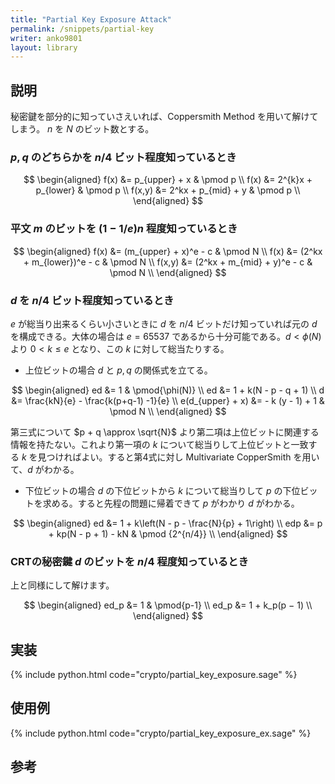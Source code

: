 ```yaml
---
title: "Partial Key Exposure Attack"
permalink: /snippets/partial-key
writer: anko9801
layout: library
---
```


## 説明

秘密鍵を部分的に知っていさえいれば、Coppersmith Method を用いて解けてしまう。
$n$ を $N$ のビット数とする。

### $p, q$ のどちらかを $n/4$ ビット程度知っているとき

$$
\begin{aligned}
f(x) &= p_{upper} + x & \pmod p \\
f(x) &= 2^{k}x + p_{lower} & \pmod p \\
f(x,y) &= 2^kx + p_{mid} + y & \pmod p \\
\end{aligned}
$$

### 平文 $m$ のビットを $(1-1/e)n$ 程度知っているとき

$$
\begin{aligned}
f(x) &= (m_{upper} + x)^e - c & \pmod N \\
f(x) &= (2^kx + m_{lower})^e - c & \pmod N \\
f(x,y) &= (2^kx + m_{mid} + y)^e - c & \pmod N \\
\end{aligned}
$$

### $d$ を $n/4$ ビット程度知っているとき

$e$ が総当り出来るくらい小さいときに $d$ を $n/4$ ビットだけ知っていれば元の $d$ を構成できる。大体の場合は $e = 65537$ であるから十分可能である。$d < \phi(N)$ より $0 < k \leq e$ となり、この $k$ に対して総当たりする。

- 上位ビットの場合
$d$ と $p, q$ の関係式を立てる。

$$
\begin{aligned}
ed &= 1 & \pmod{\phi(N)} \\
ed &= 1 + k(N - p - q + 1) \\
d &= \frac{kN}{e} - \frac{k(p+q-1) -1}{e} \\
e(d_{upper} + x) &= - k (y - 1) + 1 & \pmod N \\
\end{aligned}
$$

第三式について $p + q \approx \sqrt{N}$ より第二項は上位ビットに関連する情報を持たない。これより第一項の $k$ について総当りして上位ビットと一致する $k$ を見つければよい。すると第4式に対し Multivariate CopperSmith を用いて、$d$ がわかる。

- 下位ビットの場合
$d$ の下位ビットから $k$ について総当りして $p$ の下位ビットを求める。すると先程の問題に帰着できて $p$ がわかり $d$ がわかる。

$$
\begin{aligned}
ed &= 1 + k\left(N - p - \frac{N}{p} + 1\right) \\
edp &= p + kp(N - p + 1) - kN & \pmod {2^{n/4}} \\
\end{aligned}
$$

### CRTの秘密鍵 $d$ のビットを $n/4$ 程度知っているとき

上と同様にして解けます。

$$
\begin{aligned}
ed_p &= 1 & \pmod{p-1} \\
ed_p &= 1 + k_p(p − 1) \\
\end{aligned}
$$

## 実装

{% include python.html code="crypto/partial_key_exposure.sage" %}

## 使用例

{% include python.html code="crypto/partial_key_exposure_ex.sage" %}

## 参考

